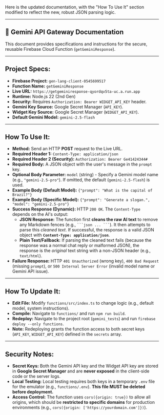 Here is the updated documentation, with the "How To Use It" section modified to reflect the new, robust JSON parsing logic.

***

## 📄 Gemini API Gateway Documentation

This document provides specifications and instructions for the secure, reusable Firebase Cloud Function (`getGeminiResponse`).

***

## Project Specs:

- **Firebase Project:** `gen-lang-client-0545699517`
- **Function Name:** `getGeminiResponse`
- **Live URL:** `https://getgeminiresponse-qyordqv5ta-uc.a.run.app`
- **Runtime:** Node.js 22 (2nd Gen)
- **Security:** Requires `Authorization: Bearer WIDGET_API_KEY` header.
- **Gemini Key Source:** Google Secret Manager (`API_KEY`).
- **Widget Key Source:** Google Secret Manager (`WIDGET_API_KEY`).
- **Default Gemini Model:** `gemini-2.5-flash`

***

## How To Use It:

- **Method:** Send an HTTP **POST** request to the Live URL.
- **Required Header 1:** `Content-Type: application/json`
- **Required Header 2 (Security):** `Authorization: Bearer Ge41424344#`
- **Required Body:** A JSON object with the user's message in the `prompt` key.
- **Optional Body Parameter:** `model` (string) - Specify a Gemini model name (e.g., `"gemini-2.5-pro"`). If omitted, the default (`gemini-2.5-flash`) is used.
- **Example Body (Default Model):** `{"prompt": "What is the capital of Brazil?"}`
- **Example Body (Specific Model):** `{"prompt": "Generate a slogan.", "model": "gemini-2.5-pro"}`
- **Success Response (Dynamic):** HTTP `200 OK`. The `Content-Type` depends on the AI's output:
    * **JSON Response:** The function first **cleans the raw AI text** to remove any Markdown fences (e.g., ` ```json ... ``` `). It then attempts to parse this *cleaned text*. If successful, the response is a valid JSON object with **`Content-Type: application/json`**.
    * **Plain Text/Fallback:** If parsing the cleaned text fails (because the response was a normal chat reply or malformed JSON), the response is the *original* text string with a non-JSON header (e.g., `text/html`).
- **Failure Response:** HTTP `401 Unauthorized` (wrong key), `400 Bad Request` (missing `prompt`), or `500 Internal Server Error` (invalid model name or Gemini API issue).

***

## How To Update It:

- **Edit File:** Modify `functions/src/index.ts` to change logic (e.g., default model, system instructions).
- **Compile:** Navigate to `functions/` and run `npm run build`.
- **Redeploy:** Navigate to the project root (`gemini_tests`) and run `firebase deploy --only functions`.
- **Note:** Redeploying grants the function access to both secret keys (`API_KEY`, `WIDGET_API_KEY`) defined in the `secrets` array.

***

## Security Notes:

- **Secret Keys:** Both the Gemini API key and the Widget API key are stored in **Google Secret Manager** and are **never exposed** in the client-side code or the server logs.
- **Local Testing:** Local testing requires both keys in a temporary `.env` file for the emulator (e.g., `functions/.env`). **This file MUST be deleted before deployment.**
- **Access Control:** The function uses `cors({origin: true})` to allow all origins, which should be **restricted to specific domains** for production environments (e.g., `cors({origin: ['https://yourdomain.com']})`).
